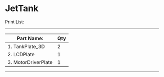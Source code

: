# JetTank

Print List:
_________________________________
| Part Name:           |  Qty   |
|----------------------|--------|
| 1. TankPlate_3D      |   2    |
| 2. LCDPlate          |   1    |
| 3. MotorDriverPlate  |   1    |
_________________________________
